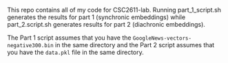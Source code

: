This repo contains all of my code for CSC2611-lab. 
Running part_1_script.sh generates the results for part 1 (synchronic embeddings) while
part_2.script.sh generates results for part 2 (diachronic embeddings). 

The Part 1 script assumes that you have the `GoogleNews-vectors-negative300.bin` in the same directory and 
the Part 2 script assumes that you have the `data.pkl` file in the same directory.